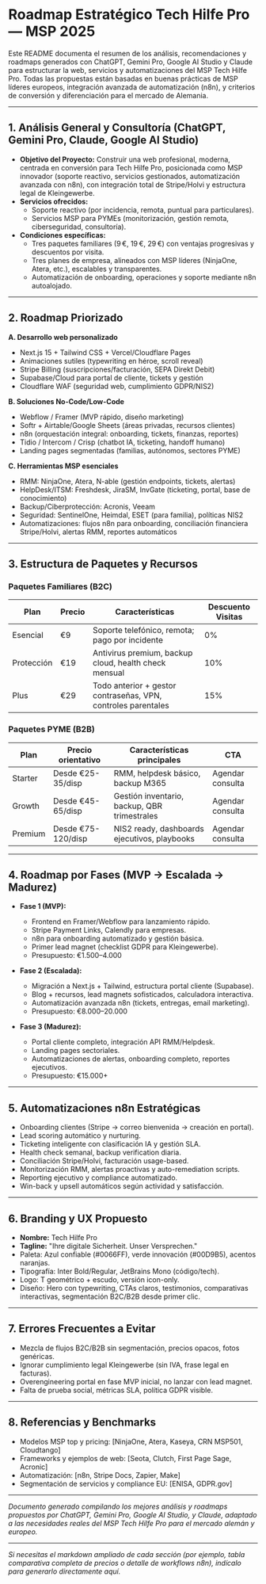 # Roadmap Estratégico Tech Hilfe Pro — MSP 2025

Este README documenta el resumen de los análisis, recomendaciones y roadmaps generados con ChatGPT, Gemini Pro, Google AI Studio y Claude para estructurar la web, servicios y automatizaciones del MSP Tech Hilfe Pro. Todas las propuestas están basadas en buenas prácticas de MSP líderes europeos, integración avanzada de automatización (n8n), y criterios de conversión y diferenciación para el mercado de Alemania.

---

## 1. Análisis General y Consultoría (ChatGPT, Gemini Pro, Claude, Google AI Studio)

- **Objetivo del Proyecto:** Construir una web profesional, moderna, centrada en conversión para Tech Hilfe Pro, posicionada como MSP innovador (soporte reactivo, servicios gestionados, automatización avanzada con n8n), con integración total de Stripe/Holvi y estructura legal de Kleingewerbe.
- **Servicios ofrecidos:**  
  - Soporte reactivo (por incidencia, remota, puntual para particulares).
  - Servicios MSP para PYMEs (monitorización, gestión remota, ciberseguridad, consultoría).
- **Condiciones específicas:**  
  - Tres paquetes familiares (9 €, 19 €, 29 €) con ventajas progresivas y descuentos por visita.
  - Tres planes de empresa, alineados con MSP líderes (NinjaOne, Atera, etc.), escalables y transparentes.
  - Automatización de onboarding, operaciones y soporte mediante n8n autoalojado.

---

## 2. Roadmap Priorizado

**A. Desarrollo web personalizado**
- Next.js 15 + Tailwind CSS + Vercel/Cloudflare Pages
- Animaciones sutiles (typewriting en héroe, scroll reveal)
- Stripe Billing (suscripciones/facturación, SEPA Direkt Debit)
- Supabase/Cloud para portal de cliente, tickets y gestión
- Cloudflare WAF (seguridad web, cumplimiento GDPR/NIS2)

**B. Soluciones No-Code/Low-Code**
- Webflow / Framer (MVP rápido, diseño marketing)
- Softr + Airtable/Google Sheets (áreas privadas, recursos clientes)
- n8n (orquestación integral: onboarding, tickets, finanzas, reportes)
- Tidio / Intercom / Crisp (chatbot IA, ticketing, handoff humano)
- Landing pages segmentadas (familias, autónomos, sectores PYME)

**C. Herramientas MSP esenciales**
- RMM: NinjaOne, Atera, N-able (gestión endpoints, tickets, alertas)
- HelpDesk/ITSM: Freshdesk, JiraSM, InvGate (ticketing, portal, base de conocimiento)
- Backup/Ciberprotección: Acronis, Veeam
- Seguridad: SentinelOne, Heimdal, ESET (para familia), políticas NIS2
- Automatizaciones: flujos n8n para onboarding, conciliación financiera Stripe/Holvi, alertas RMM, reportes automáticos

---

## 3. Estructura de Paquetes y Recursos

### Paquetes Familiares (B2C)
| Plan          | Precio | Características                                                | Descuento Visitas |
|---------------|--------|----------------------------------------------------------------|-------------------|
| Esencial      | €9     | Soporte telefónico, remota; pago por incidente                | 0%                |
| Protección    | €19    | Antivirus premium, backup cloud, health check mensual         | 10%               |
| Plus          | €29    | Todo anterior + gestor contraseñas, VPN, controles parentales | 15%               |

### Paquetes PYME (B2B)
| Plan              | Precio orientativo | Características principales                    | CTA                |
|-------------------|-------------------|-----------------------------------------------|--------------------|
| Starter           | Desde €25-35/disp | RMM, helpdesk básico, backup M365             | Agendar consulta   |
| Growth            | Desde €45-65/disp | Gestión inventario, backup, QBR trimestrales  | Agendar consulta   |
| Premium           | Desde €75-120/disp| NIS2 ready, dashboards ejecutivos, playbooks  | Agendar consulta   |

---

## 4. Roadmap por Fases (MVP → Escalada → Madurez)

- **Fase 1 (MVP):**
  - Frontend en Framer/Webflow para lanzamiento rápido.
  - Stripe Payment Links, Calendly para empresas.
  - n8n para onboarding automatizado y gestión básica.
  - Primer lead magnet (checklist GDPR para Kleingewerbe).
  - Presupuesto: €1.500–4.000

- **Fase 2 (Escalada):**
  - Migración a Next.js + Tailwind, estructura portal cliente (Supabase).
  - Blog + recursos, lead magnets sofisticados, calculadora interactiva.
  - Automatización avanzada n8n (tickets, entregas, email marketing).
  - Presupuesto: €8.000–20.000

- **Fase 3 (Madurez):**
  - Portal cliente completo, integración API RMM/Helpdesk.
  - Landing pages sectoriales.
  - Automatizaciones de alertas, onboarding completo, reportes ejecutivos.
  - Presupuesto: €15.000+

---

## 5. Automatizaciones n8n Estratégicas

- Onboarding clientes (Stripe → correo bienvenida → creación en portal).
- Lead scoring automático y nurturing.
- Ticketing inteligente con clasificación IA y gestión SLA.
- Health check semanal, backup verification diaria.
- Conciliación Stripe/Holvi, facturación usage-based.
- Monitorización RMM, alertas proactivas y auto-remediation scripts.
- Reporting ejecutivo y compliance automatizado.
- Win-back y upsell automáticos según actividad y satisfacción.

---

## 6. Branding y UX Propuesto

- **Nombre:** Tech Hilfe Pro
- **Tagline:** "Ihre digitale Sicherheit. Unser Versprechen."
- Paleta: Azul confiable (#0066FF), verde innovación (#00D9B5), acentos naranjas.
- Tipografía: Inter Bold/Regular, JetBrains Mono (código/tech).
- Logo: T geométrico + escudo, versión icon-only.
- Diseño: Hero con typewriting, CTAs claros, testimonios, comparativas interactivas, segmentación B2C/B2B desde primer clic.

---

## 7. Errores Frecuentes a Evitar

- Mezcla de flujos B2C/B2B sin segmentación, precios opacos, fotos genéricas.
- Ignorar cumplimiento legal Kleingewerbe (sin IVA, frase legal en facturas).
- Overengineering portal en fase MVP inicial, no lanzar con lead magnet.
- Falta de prueba social, métricas SLA, política GDPR visible.

---

## 8. Referencias y Benchmarks

- Modelos MSP top y pricing: [NinjaOne, Atera, Kaseya, CRN MSP501, Cloudtango]
- Frameworks y ejemplos de web: [Seota, Clutch, First Page Sage, Acronic]
- Automatización: [n8n, Stripe Docs, Zapier, Make]
- Segmentación de servicios y compliance EU: [ENISA, GDPR.gov]

---

*Documento generado compilando los mejores análisis y roadmaps propuestos por ChatGPT, Gemini Pro, Google AI Studio, y Claude, adaptado a las necesidades reales del MSP Tech Hilfe Pro para el mercado alemán y europeo.*

---

_Si necesitas el markdown ampliado de cada sección (por ejemplo, tabla comparativa completa de precios o detalle de workflows n8n), indícalo para generarlo directamente aquí._
